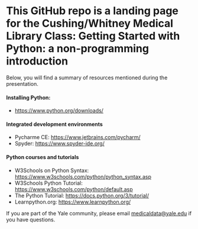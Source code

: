 # This GitHub repo is a landing page for the Cushing/Whitney Medical Library Class: Getting Started with Python: a non-programming introduction

Below, you will find a summary of resources mentioned during the presentation.

#### Installing Python:
* https://www.python.org/downloads/

#### Integrated development environments
* Pycharme CE: https://www.jetbrains.com/pycharm/
* Spyder: https://www.spyder-ide.org/

#### Python courses and tutorials
* W3Schools on Python Syntax: https://www.w3schools.com/python/python_syntax.asp
* W3Schools Python Tutorial: https://www.w3schools.com/python/default.asp
* The Python Tutorial: https://docs.python.org/3/tutorial/
* Learnpython.org: https://www.learnpython.org/

If you are part of the Yale community, please email medicaldata@yale.edu if you have questions. 

